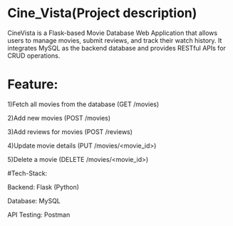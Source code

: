 # Cine_Vista(Project description)
CineVista is a Flask-based Movie Database Web Application that allows users to manage movies, submit reviews, and track their watch history. It integrates MySQL as the backend database and provides RESTful APIs for CRUD operations.

# Feature:
 1)Fetch all movies from the database (GET /movies)
 
 2)Add new movies (POST /movies)

 3)Add reviews for movies (POST /reviews)
 
 4)Update movie details (PUT /movies/<movie_id>)
 
 5)Delete a movie (DELETE /movies/<movie_id>)
 
#Tech-Stack:

Backend: Flask (Python)

Database: MySQL

API Testing: Postman

